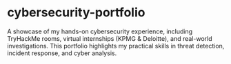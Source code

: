 # cybersecurity-portfolio
A showcase of my hands-on cybersecurity experience, including TryHackMe rooms, virtual internships (KPMG &amp; Deloitte), and real-world investigations. This portfolio highlights my practical skills in threat detection, incident response, and cyber analysis.

